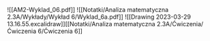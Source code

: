 ![[AM2-Wyklad_06.pdf]]
![[Notatki/Analiza matematyczna 2.3A/Wykłady/Wykład 6/Wyklad_6a.pdf]]
![[Drawing 2023-03-29 13.16.55.excalidraw]][[Notatki/Analiza matematyczna 2.3A/Ćwiczenia/Ćwiczenia 6/Ćwiczenia 6]]